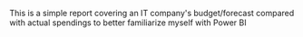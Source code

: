 This is a simple report covering an IT company's budget/forecast compared with actual spendings to better familiarize myself with Power BI
